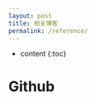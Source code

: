 ```yaml
---
layout: post
title: 相关博客
permalink: /reference/
---
```


* content
{:toc}


Github
=====================
